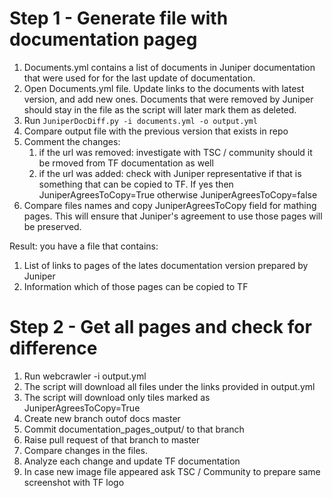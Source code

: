 # Step 1 - Generate file with documentation pageg
1. Documents.yml contains a list of documents in Juniper documentation that were used for for the last update of documentation.
1. Open Documents.yml file. Update links to the documents with latest version, and add new ones. Documents that were removed by Juniper should stay in the file as the script will later mark them as deleted.
1. Run ```JuniperDocDiff.py -i documents.yml -o output.yml``` 
1. Compare output file with the previous version that exists in repo   
1. Comment the changes:
    1. if the url was removed: investigate with TSC / community should it be rmoved from TF documentation as well
    1. if the url was added: check with Juniper representative if that is something that can be copied to TF. If yes then JuniperAgreesToCopy=True otherwise JuniperAgreesToCopy=false
1. Compare files names and copy JuniperAgreesToCopy field for mathing pages. This will ensure that Juniper's agreement to use those pages will be preserved.

Result: you have a file that contains:
1. List of links to pages of the lates documentation version prepared by Juniper
1. Information which of those pages can be copied to TF

# Step 2 - Get all pages and check for difference
1. Run webcrawler -i output.yml 
1. The script will download all files under the links provided in output.yml
1. The script will download only tiles marked as JuniperAgreesToCopy=True
1. Create new branch outof docs master
1. Commit documentation_pages_output/ to that branch
1. Raise pull request of that branch to master
1. Compare changes in the files.
1. Analyze each change and update TF documentation
1. In case new image file appeared ask TSC / Community to prepare same screenshot with TF logo

